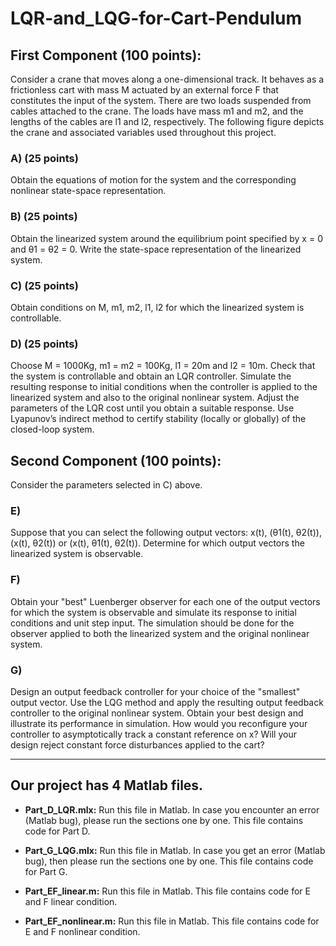 # LQR-and_LQG-for-Cart-Pendulum

## First Component (100 points):

Consider a crane that moves along a one-dimensional track. It behaves as a frictionless cart with mass M actuated by an external force F that constitutes the input of the system. There are two loads suspended from cables attached to the crane. The loads have mass m1 and m2, and the lengths of the cables are l1 and l2, respectively. The following figure depicts the crane and associated variables used throughout this project.

### A) (25 points)

Obtain the equations of motion for the system and the corresponding nonlinear state-space representation.

### B) (25 points)

Obtain the linearized system around the equilibrium point specified by x = 0 and θ1 = θ2 = 0. Write the state-space representation of the linearized system.

### C) (25 points)

Obtain conditions on M, m1, m2, l1, l2 for which the linearized system is controllable.

### D) (25 points)

Choose M = 1000Kg, m1 = m2 = 100Kg, l1 = 20m and l2 = 10m. Check that the system is controllable and obtain an LQR controller. Simulate the resulting response to initial conditions when the controller is applied to the linearized system and also to the original nonlinear system. Adjust the parameters of the LQR cost until you obtain a suitable response. Use Lyapunov’s indirect method to certify stability (locally or globally) of the closed-loop system.

## Second Component (100 points):

Consider the parameters selected in C) above.

### E)

Suppose that you can select the following output vectors: x(t), (θ1(t), θ2(t)), (x(t), θ2(t)) or (x(t), θ1(t), θ2(t)). Determine for which output vectors the linearized system is observable.

### F)

Obtain your "best" Luenberger observer for each one of the output vectors for which the system is observable and simulate its response to initial conditions and unit step input. The simulation should be done for the observer applied to both the linearized system and the original nonlinear system.

### G)

Design an output feedback controller for your choice of the "smallest" output vector. Use the LQG method and apply the resulting output feedback controller to the original nonlinear system. Obtain your best design and illustrate its performance in simulation. How would you reconfigure your controller to asymptotically track a constant reference on x? Will your design reject constant force disturbances applied to the cart?

___
## Our project has 4 Matlab files.

- **Part_D_LQR.mlx:** Run this file in Matlab. In case you encounter an error (Matlab bug), please run the sections one by one. This file contains code for Part D.

- **Part_G_LQG.mlx:** Run this file in Matlab. In case you get an error (Matlab bug), then please run the sections one by one. This file contains code for Part G.

- **Part_EF_linear.m:** Run this file in Matlab. This file contains code for E and F linear condition.

- **Part_EF_nonlinear.m:** Run this file in Matlab. This file contains code for E and F nonlinear condition.
